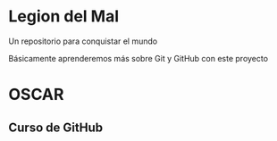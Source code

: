 # Legion del Mal
Un repositorio para conquistar el mundo

Básicamente aprenderemos más sobre Git y GitHub con este proyecto


# OSCAR


## Curso de GitHub
